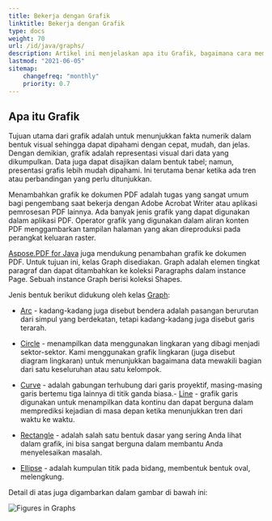 ```yaml
---
title: Bekerja dengan Grafik 
linktitle: Bekerja dengan Grafik
type: docs
weight: 70
url: /id/java/graphs/
description: Artikel ini menjelaskan apa itu Grafik, bagaimana cara membuat objek persegi panjang terisi, bagaimana cara menambahkan teks di dalam objek grafik, bagaimana cara menambahkan objek garis ke PDF dan lain sebagainya.
lastmod: "2021-06-05"
sitemap:
    changefreq: "monthly"
    priority: 0.7
---
```


## Apa itu Grafik

Tujuan utama dari grafik adalah untuk menunjukkan fakta numerik dalam bentuk visual sehingga dapat dipahami dengan cepat, mudah, dan jelas. Dengan demikian, grafik adalah representasi visual dari data yang dikumpulkan. Data juga dapat disajikan dalam bentuk tabel; namun, presentasi grafis lebih mudah dipahami. Ini terutama benar ketika ada tren atau perbandingan yang perlu ditunjukkan.

Menambahkan grafik ke dokumen PDF adalah tugas yang sangat umum bagi pengembang saat bekerja dengan Adobe Acrobat Writer atau aplikasi pemrosesan PDF lainnya.
 Ada banyak jenis grafik yang dapat digunakan dalam aplikasi PDF. Operator grafik yang digunakan dalam aliran konten PDF menggambarkan tampilan halaman yang akan direproduksi pada perangkat keluaran raster.

[Aspose.PDF for Java](/pdf/id/java/) juga mendukung penambahan grafik ke dokumen PDF. Untuk tujuan ini, kelas Graph disediakan. Graph adalah elemen tingkat paragraf dan dapat ditambahkan ke koleksi Paragraphs dalam instance Page. Sebuah instance Graph berisi koleksi Shapes.

Jenis bentuk berikut didukung oleh kelas [Graph](https://reference.aspose.com/pdf/java/com.aspose.pdf.drawing/Graph):

- [Arc](/pdf/id/java/add-arc/) - kadang-kadang juga disebut bendera adalah pasangan berurutan dari simpul yang berdekatan, tetapi kadang-kadang juga disebut garis terarah.
- [Circle](/pdf/id/java/add-circle/) - menampilkan data menggunakan lingkaran yang dibagi menjadi sektor-sektor. Kami menggunakan grafik lingkaran (juga disebut diagram lingkaran) untuk menunjukkan bagaimana data mewakili bagian dari satu keseluruhan atau satu kelompok.

- [Curve](/pdf/id/java/add-curve/) - adalah gabungan terhubung dari garis proyektif, masing-masing garis bertemu tiga lainnya di titik ganda biasa.- [Line](/pdf/id/java/add-line) - grafik garis digunakan untuk menampilkan data kontinu dan dapat berguna dalam memprediksi kejadian di masa depan ketika menunjukkan tren dari waktu ke waktu.
- [Rectangle](/pdf/id/java/add-rectangle/) - adalah salah satu bentuk dasar yang sering Anda lihat dalam grafik, ini bisa sangat berguna dalam membantu Anda menyelesaikan masalah.
- [Ellipse](/pdf/id/java/add-ellipse/) - adalah kumpulan titik pada bidang, membentuk bentuk oval, melengkung.

Detail di atas juga digambarkan dalam gambar di bawah ini:

![Figures in Graphs](graph.png)
